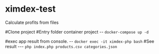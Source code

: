 # ximdex-test
Calculate profits from files

#Clone project
#Entry folder container project
-- `docker-compose up -d`

#exec app result from console.
-- `docker exec -it ximdex-php bash`
#See result
--- `php index.php products.csv categories.json`